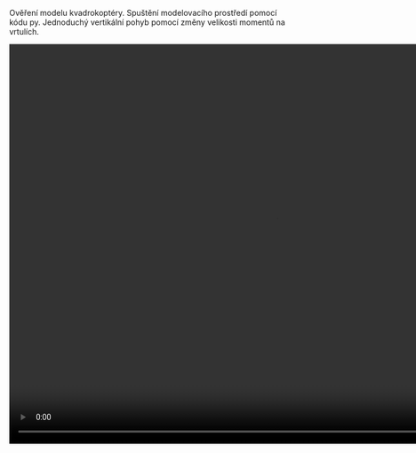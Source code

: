 Ověření modelu kvadrokoptéry. Spuštění modelovacího prostředí pomocí kódu py. 
Jednoduchý vertikální pohyb pomocí změny velikosti momentů na vrtulích.

<video width="960" height="720" controls>
  <source src="test1.mp4" type="video/mp4">
</video>
